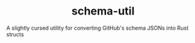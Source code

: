 <div align="center">

# schema-util

</div>

A slightly cursed utility for converting GitHub's schema JSONs into Rust structs
